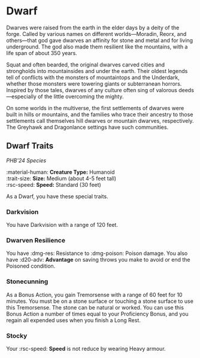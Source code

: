 # Dwarf

Dwarves were raised from the earth in the elder days by a deity of the forge. Called by various names on different worlds—Moradin, Reorx, and others—that god gave dwarves an affinity for stone and metal and for living underground. The god also made them resilient like the mountains, with a life span of about 350 years.

Squat and often bearded, the original dwarves carved cities and strongholds into mountainsides and under the earth. Their oldest legends tell of conflicts with the monsters of mountaintops and the Underdark, whether those monsters were towering giants or subterranean horrors. Inspired by those tales, dwarves of any culture often sing of valorous deeds—especially of the little overcoming the mighty.

On some worlds in the multiverse, the first settlements of dwarves were built in hills or mountains, and the families who trace their ancestry to those settlements call themselves hill dwarves or mountain dwarves, respectively. The Greyhawk and Dragonlance settings have such communities.

## Dwarf Traits

*PHB'24 Species*

:material-human: **Creature Type:** Humanoid  
:trait-size: **Size:** Medium (about 4-5 feet tall)  
:rsc-speed: **Speed:** Standard (30 feet)

As a Dwarf, you have these special traits.

### Darkvision

You have Darkvision with a range of 120 feet.

### Dwarven Resilience

You have :dmg-res: Resistance to :dmg-poison: Poison damage. You also have :d20-adv: **Advantage** on saving throws you make to avoid or end the Poisoned condition.

### Stonecunning 

As a Bonus Action, you gain Tremorsense with a range of 60 feet for 10 minutes. You must be on a stone surface or touching a stone surface to use this Tremorsense. The stone can be natural or worked. You can use this Bonus Action a number of times equal to your Proficiency Bonus, and you regain all expended uses when you finish a Long Rest.

### Stocky

Your :rsc-speed: **Speed** is not reduce by wearing Heavy armour.